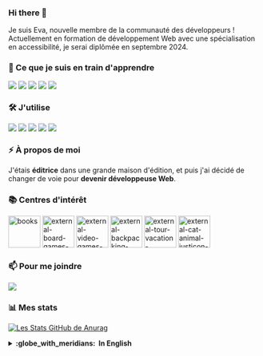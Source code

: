 ### Hi there 👋
Je suis Eva, nouvelle membre de la communauté des développeurs !
Actuellement en formation de développement Web avec une spécialisation en accessibilité, je serai diplômée en septembre 2024.

### 🌱 Ce que je suis en train d'apprendre
<img src="https://img.shields.io/badge/JavaScript-323330?style=for-the-badge&logo=javascript&logoColor=F7DF1E"/> <img src="https://img.shields.io/badge/PostgreSQL-316192?style=for-the-badge&logo=postgresql&logoColor=white"/> <img src="https://img.shields.io/badge/Node%20js-339933?style=for-the-badge&logo=nodedotjs&logoColor=white"/> <img src="https://img.shields.io/badge/React-20232A?style=for-the-badge&logo=react&logoColor=61DAFB"/> <img src="https://img.shields.io/badge/Wordpress-21759B?style=for-the-badge&logo=wordpress&logoColor=white"/>

### 🛠 J'utilise
<img src="https://img.shields.io/badge/HTML5-E34F26?style=for-the-badge&logo=html5&logoColor=white"/> <img src="https://img.shields.io/badge/CSS3-1572B6?style=for-the-badge&logo=css3&logoColor=white"/> <img src="https://img.shields.io/badge/Sass-CC6699?style=for-the-badge&logo=sass&logoColor=white"/> <img src="https://img.shields.io/badge/VSCode-0078D4?style=for-the-badge&logo=visual%20studio%20code&logoColor=white"/> <img src="https://img.shields.io/badge/Notion-000000?style=for-the-badge&logo=notion&logoColor=white"/>

### ⚡ À propos de moi
J'étais **éditrice** dans une grande maison d'édition, et puis j'ai décidé de changer de voie pour **devenir développeuse Web**.

### 📚 Centres d'intérêt
<img width="64" height="64" src="https://img.icons8.com/arcade/64/books.png" alt="books"/> <img width="64" height="64" src="https://img.icons8.com/external-flaticons-flat-flat-icons/64/external-board-games-stay-at-home-flaticons-flat-flat-icons.png" alt="external-board-games-stay-at-home-flaticons-flat-flat-icons"/> <img width="64" height="64" src="https://img.icons8.com/external-flaticons-flat-flat-icons/64/external-video-games-stay-at-home-flaticons-flat-flat-icons.png" alt="external-video-games-stay-at-home-flaticons-flat-flat-icons"/> <img width="64" height="64" src="https://img.icons8.com/external-flaticons-lineal-color-flat-icons/64/external-backpacking-vacation-planning-adventure-flaticons-lineal-color-flat-icons.png" alt="external-backpacking-vacation-planning-adventure-flaticons-lineal-color-flat-icons"/> <img width="64" height="64" src="https://img.icons8.com/external-flaticons-lineal-color-flat-icons/64/external-tour-vacation-planning-cycling-tour-flaticons-lineal-color-flat-icons-2.png" alt="external-tour-vacation-planning-cycling-tour-flaticons-lineal-color-flat-icons-2"/> <img width="64" height="64" src="https://img.icons8.com/external-justicon-lineal-color-justicon/64/external-cat-animal-justicon-lineal-color-justicon.png" alt="external-cat-animal-justicon-lineal-color-justicon"/>

### 📫 Pour me joindre
<a href="https://www.linkedin.com/in/eva-bouts-747558150/"> <img src="https://img.shields.io/badge/LinkedIn-0077B5?style=for-the-badge&logo=linkedin&logoColor=white"/></a>

### 📊 Mes stats
[![Les Stats GitHub de Anurag](https://github-readme-stats.vercel.app/api?username=EvaBouts&hide=stars&theme=gotham)](https://github.com/anuraghazra/github-readme-stats)

<details>
  <summary><b>:globe_with_meridians: &nbsp;In English</b></summary>
  <br/> 
I'm Eva, a new member of the developers community ! 
Currently studying Web development with an accessibility specialisation, I will graduate in September 2024.

### 🌱 I’m currently learning
<img src="https://img.shields.io/badge/HTML5-E34F26?style=for-the-badge&logo=html5&logoColor=white"/> <img src="https://img.shields.io/badge/CSS3-1572B6?style=for-the-badge&logo=css3&logoColor=white"/> <img src="https://img.shields.io/badge/JavaScript-323330?style=for-the-badge&logo=javascript&logoColor=F7DF1E"/> <img src="https://img.shields.io/badge/PostgreSQL-316192?style=for-the-badge&logo=postgresql&logoColor=white"/> <img src="https://img.shields.io/badge/Node%20js-339933?style=for-the-badge&logo=nodedotjs&logoColor=white"/> <img src="https://img.shields.io/badge/React-20232A?style=for-the-badge&logo=react&logoColor=61DAFB"/> <img src="https://img.shields.io/badge/VSCode-0078D4?style=for-the-badge&logo=visual%20studio%20code&logoColor=white"/> <img src="https://img.shields.io/badge/Wordpress-21759B?style=for-the-badge&logo=wordpress&logoColor=white"/>

### ⚡ About me
I was a **publisher** in a big french publishing house, and then I decided to switch paths to **become a Web developer**.

### 📚 Interests
<img width="64" height="64" src="https://img.icons8.com/arcade/64/books.png" alt="books"/> <img width="64" height="64" src="https://img.icons8.com/external-flaticons-flat-flat-icons/64/external-board-games-stay-at-home-flaticons-flat-flat-icons.png" alt="external-board-games-stay-at-home-flaticons-flat-flat-icons"/> <img width="64" height="64" src="https://img.icons8.com/external-flaticons-flat-flat-icons/64/external-video-games-stay-at-home-flaticons-flat-flat-icons.png" alt="external-video-games-stay-at-home-flaticons-flat-flat-icons"/> <img width="64" height="64" src="https://img.icons8.com/external-flaticons-lineal-color-flat-icons/64/external-backpacking-vacation-planning-adventure-flaticons-lineal-color-flat-icons.png" alt="external-backpacking-vacation-planning-adventure-flaticons-lineal-color-flat-icons"/> <img width="64" height="64" src="https://img.icons8.com/external-flaticons-lineal-color-flat-icons/64/external-tour-vacation-planning-cycling-tour-flaticons-lineal-color-flat-icons-2.png" alt="external-tour-vacation-planning-cycling-tour-flaticons-lineal-color-flat-icons-2"/> <img width="64" height="64" src="https://img.icons8.com/external-justicon-lineal-color-justicon/64/external-cat-animal-justicon-lineal-color-justicon.png" alt="external-cat-animal-justicon-lineal-color-justicon"/>
### 📫 How to reach me
<a href="https://www.linkedin.com/in/eva-bouts-747558150/"> <img src="https://img.shields.io/badge/LinkedIn-0077B5?style=for-the-badge&logo=linkedin&logoColor=white"/></a>
</details>

